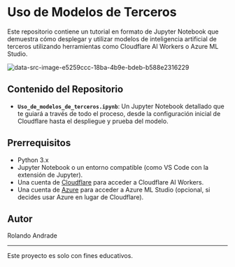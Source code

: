 # Uso de Modelos de Terceros

Este repositorio contiene un tutorial en formato de Jupyter Notebook que demuestra cómo desplegar y utilizar modelos de inteligencia artificial de terceros utilizando herramientas como Cloudflare AI Workers
o Azure ML Studio.

![data-src-image-e5259ccc-18ba-4b9e-bdeb-b588e2316229](https://github.com/user-attachments/assets/cafc1d14-9668-43de-af62-554f735cfa44)


## Contenido del Repositorio

- **`Uso_de_modelos_de_terceros.ipynb`**: Un Jupyter Notebook detallado que te guiará a través de todo el proceso, desde la configuración inicial de Cloudflare hasta el despliegue y prueba del modelo.

## Prerrequisitos

- Python 3.x
- Jupyter Notebook o un entorno compatible (como VS Code con la extensión de Jupyter).
- Una cuenta de [Cloudflare](https://www.cloudflare.com/) para acceder a Cloudflare AI Workers.
- Una cuenta de [Azure](https://azure.microsoft.com/) para acceder a Azure ML Studio (opcional, si decides usar Azure en lugar de Cloudflare).

## Autor
Rolando Andrade

---

Este proyecto es solo con fines educativos.
